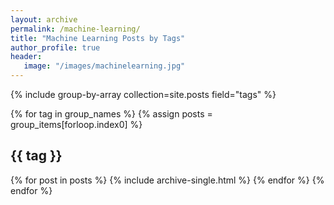 ```yaml
---
layout: archive
permalink: /machine-learning/
title: "Machine Learning Posts by Tags"
author_profile: true
header:
   image: "/images/machinelearning.jpg"
---
```





{% include group-by-array collection=site.posts field="tags" %}

{% for tag in group_names %}
  {% assign posts = group_items[forloop.index0] %}
  <h2 id="{{ tag | slugify }}" class="archive__subtitle">{{ tag }}</h2>
  {% for post in posts %}
    {% include archive-single.html %}
  {% endfor %}
{% endfor %}